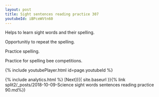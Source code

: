 ```yaml
---
layout: post
title: Sight sentences reading practice 307
youtubeId: iBPceWVtn60
---
```

 
 
Helps to learn sight words and their spelling.

Opportunitiy to repeat the spelling. 

Practice spelling. 
 
Practice for spelling bee competitions. 
 
{% include youtubePlayer.html id=page.youtubeId %}
 
 
{% include analytics.html %} 
[Next]({{ site.baseurl }}{% link  split2/_posts/2018-10-09-Science sight words sentences reading practice 90.md%})
 
